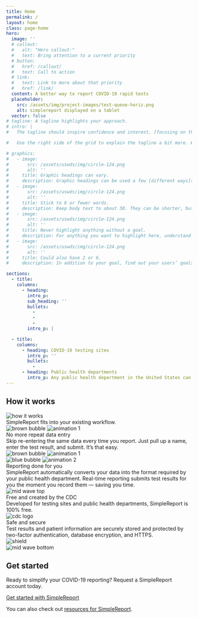 ```yaml
---
title: Home
permalink: /
layout: home
class: page-home
hero:
  image: ''
  # callout:
  #   alt: "Hero callout:"
  #   text: Bring attention to a current priority
  # button:
  #   href: /callout/
  #   text: Call to action
  # link:
  #   text: Link to more about that priority
  #   href: /link/
  content: A better way to report COVID-19 rapid tests
  placeholder:
    src: /assets/img/project-images/test-queue-horiz.png
    alt: simplereport displayed on a tablet
  vector: false
# tagline: A tagline highlights your approach.
# intro: |
#   The tagline should inspire confidence and interest, [focusing on the value](javascript:void(0);) that your overall approach offers to your audience. Use a heading typeface and keep your tagline to just a few words, and don’t confuse or mystify.

#   Use the right side of the grid to explain the tagline a bit more. What are your goals? How do you do your work? Write in the present tense, and stay brief here. People who are interested can find details on internal pages.

# graphics:
#   - image:
#       src: /assets/uswds/img/circle-124.png
#       alt: ''
#     title: Graphic headings can vary.
#     description: Graphic headings can be used a few [different ways](javascript:void(0);), depending on what your landing page is for. Highlight your values, specific program areas, or results.
#   - image:
#       src: /assets/uswds/img/circle-124.png
#       alt: ''
#     title: Stick to 6 or fewer words.
#     description: Keep body text to about 30. They can be shorter, but try to be somewhat balanced across all four. It creates a clean appearance with good spacing.
#   - image:
#       src: /assets/uswds/img/circle-124.png
#       alt: ''
#     title: Never highlight anything without a goal.
#     description: For anything you want to highlight here, understand what your users know now, and what activity or impression you want from them after they see it.
#   - image:
#       src: /assets/uswds/img/circle-124.png
#       alt: ''
#     title: Could also have 2 or 6.
#     description: In addition to your goal, find out your users’ goals. [What do they want to know](https://18f.gsa.gov/) or do that supports your mission? Use these headings to show those.

sections:
  - title:
    columns:
      - heading:
        intro_p:
        sub_heading: ''
        bullets:
          -
          -
          -
        intro_p: |

  - title:
    columns:
      - heading: COVID-19 testing sites
        intro_p: ''
        bullets:
          -
      - heading: Public health departments
        intro_p: Any public health department in the United States can use SimpleReport. SimpleReport is built to scale up and can connect you to thousands of testing sites, ensuring you get results through one tool, in the format that’s easiest for you.
---
```


<section class="usa-section-list padding-top-10 margin-bottom-6">
  <div class="grid-container">
    <div class="grid-row section-title">
      <div class="section-title-line"></div>
      <h2>How it works</h2>
    </div>
    <div class="display-flex flex-justify-center margin-top-2">
      <img class="illustration-image" src="{{ '/assets/img/how-it-works.svg' | relative_url }}" alt="how it works">
    </div>
    <div class="huge-header margin-top-3 tablet:margin-top-5">
      SimpleReport fits into your existing workflow.
    </div>
    <div class="grid-row margin-top-5">
      <div class="display-flex flex-justify-end tablet:display-none">
        <img class="brown-bubble flex-align-self-start" src="{{ '/assets/img/brown-bubble.svg' | relative_url }}" alt="brown bubble">
        <img class="animation-1 flex-align-self-end" src="{{ '/assets/img/animation1.gif' | relative_url }}" alt="animation 1">
      </div>
      <div class="grid-row grid-gap-6 display-flex">
        <div class="tablet:grid-col-5 grid-col-12 flex-align-self-end">
          <div class="medium-header margin-top-4 desktop:margin-top-0">
            No more repeat data entry
          </div>
          <div class="prose">
            Skip re-entering the same data every time you report. Just pull up a name, enter the test result, and submit. It’s that easy.
          </div>
        </div>
        <div class="display-none tablet:display-block grid-col-7">
          <div class="display-flex flex-justify-end">
            <img class="brown-bubble" src="{{ '/assets/img/brown-bubble.svg' | relative_url }}" alt="brown bubble">
            <img class="animation-1 flex-align-self-end" src="{{ '/assets/img/animation1.gif' | relative_url }}" alt="animation 1">
          </div>
        </div>
      </div>
      <div class="grid-row grid-gap-6 margin-top-6 tablet:margin-top-card">
        <div class="tablet-lg:grid-col-7 grid-col-12">
          <div class="display-flex">
          <img class="blue-bubble flex-align-self-start" src="{{ '/assets/img/blue-bubble.svg' | relative_url }}" alt="blue bubble">
          <img class="animation-2" src="{{ '/assets/img/animation2.gif' | relative_url }}" alt="animation 2">
          </div>
        </div>
        <div class="tablet-lg:grid-col-5 grid-col-12">
          <div class="medium-header margin-top-4 desktop:margin-top-0">
            Reporting done for you
          </div>
          <div class="prose">
            SimpleReport automatically converts your data into the format required by your public health department. Real-time reporting submits test results for you the moment you record them — saving you time.
          </div>
        </div>
      </div>
    </div>
  </div>
</section>

<section class="usa-section-list">
  <img class="mid-wave-top" src="{{ '/assets/img/mid-wave-top.svg' | relative_url }}" alt="mid wave top">
  <div class="bg-accent-cool-lighter padding-top-4 tablet:padding-top-0">
    <div class="grid-container">
      <div class="grid-row grid-gap grid-gap-small-btm section-columns">
        <div class="grid-col-12 tablet:grid-col-6 tablet-lg:grid-col-5">
          <div class="medium-header font-heading-lg">
            Free and created by the CDC
          </div>
          <div class="prose font-body-sm">
            Developed for testing sites and public health departments, SimpleReport is 100% free.
          </div>
        </div>
        <div class="grid-col-12 tablet:grid-col-6 tablet-lg:grid-col-7 mobile-margin-top-2">
          <img class="cdc-logo-large" src="{{ '/assets/img/cdc-logo-large.png' | relative_url }}" alt="cdc logo">
        </div>
        <div class="grid-col-12 gap-row-4"></div>
        <div class="grid-col-12 tablet:grid-col-6 tablet-lg:grid-col-5">
          <div class="medium-header font-heading-lg">
            Safe and secure
          </div>
          <div class="prose font-body-sm">
            Test results and patient information are securely stored and protected by two-factor authentication, database encryption, and HTTPS.
          </div>
        </div>
        <div class="grid-col-12 tablet:grid-col-6 tablet-lg:grid-col-7 mobile-margin-top-2">
          <img class="shield" src="{{ '/assets/img/shield.svg' | relative_url }}" alt="shield">
        </div>
      </div>
    </div>
  </div>
  <img class="mid-wave-bottom" src="{{ '/assets/img/mid-wave-bottom.svg' | relative_url }}" alt="mid wave bottom">
</section>

<section class="usa-section-list usa-section">
  <div class="grid-container">
    <div class="grid-row section-title">
      <div class="section-title-line"></div>
      <h2>Get started</h2>
    </div>
    <div class="usa-prose prose-f4 margin-top-5">
      <p>
        Ready to simplify your COVID-19 reporting? Request a SimpleReport account today.
      </p>
      <a class="margin-top-5 usa-button usa-button--primary text-no-underline text-ink large-button text-normal" href="{% link pages/forms/account-request-form.html %}">Get started with SimpleReport</a>
      <p>You can also check out <a class="usa-link" href="{% link _pages/resources/getting-started/testing-facilities/onboard-your-organization.md %}">resources for SimpleReport</a>.</p>
    </div>
  </div>
</section>
